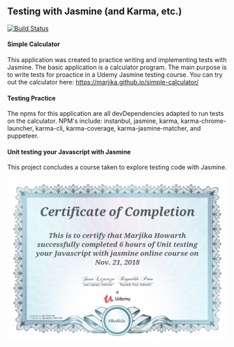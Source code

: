 <h2>Testing with Jasmine (and Karma, etc.)</h2>

[![Build Status](https://travis-ci.org/marjika/simple-calculator.svg?branch=master)](https://travis-ci.org/marjika/simple-calculator)

<h4>Simple Calculator</h4>

This application was created to practice writing and implementing tests with Jasmine.  The basic application is a calculator program.  The main purpose is to write tests for proactice in a Udemy Jasmine testing course.
You can try out the calculator here: https://marjika.github.io/simple-calculator/

<h4>Testing Practice</h4>

The npms for this application are all devDependencies adapted to run tests on the calculator.  NPM's include: instanbul, jasmine, karma, karma-chrome-launcher, karma-cli, karma-coverage, karma-jasmine-matcher, and puppeteer. 

<h4>Unit testing your Javascript with Jasmine</h4>

This project concludes a course taken to explore testing code with Jasmine.

![Certificate](./jasmine-certificate.jpg)
